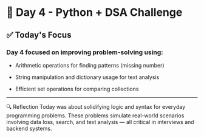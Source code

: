 # 📘 Day 4 - Python + DSA Challenge

## ✅ Today's Focus
### Day 4 focused on improving problem-solving using:

- Arithmetic operations for finding patterns (missing number)

- String manipulation and dictionary usage for text analysis

- Efficient set operations for comparing collections

---

🔍 Reflection
Today was about solidifying logic and syntax for everyday programming problems. These problems simulate real-world scenarios involving data loss, search, and text analysis — all critical in interviews and backend systems.










